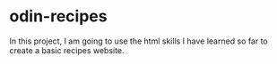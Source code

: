 # odin-recipes
In this project, I am going to use the html skills I have learned so far to create a basic recipes website. 